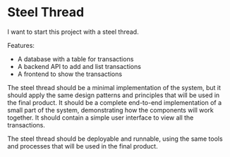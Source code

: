 # Steel Thread

I want to start this project with a steel thread.

Features:

- A database with a table for transactions
- A backend API to add and list transactions
- A frontend to show the transactions

The steel thread should be a minimal implementation of the system, but it should apply the same design patterns and principles that will be used in the final product. It should be a complete end-to-end implementation of a small part of the system, demonstrating how the components will work together. It should contain a simple user interface to view all the transactions.

The steel thread should be deployable and runnable, using the same tools and processes that will be used in the final product.
